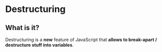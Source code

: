 # Destructuring

## What is it?
Destructuring is a **new** feature of JavaScript that **allows to break-apart / destructure stuff into variables**.